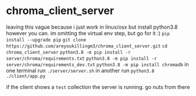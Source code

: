 # chroma_client_server
leaving this vague because i just work in linux/osx but install python3.8 however you can. im omitting the virtual env step, but go for it :)
`pip install --upgrade pip`
`git clone https://github.com/areyoukillingm3/chroma_client_server.git`
`cd chroma_client_server`
`python3.8 -m pip install -r server/chroma/requirements.txt`
`python3.8 -m pip install -r server/chroma/requirements_dev.txt`
`python3.8 -m pip install chromadb`
in one terminal run `./server/server.sh`
in another run `python3.8 ./client/app.py`

if the client shows a `test` collection the server is running.  go nuts from there
